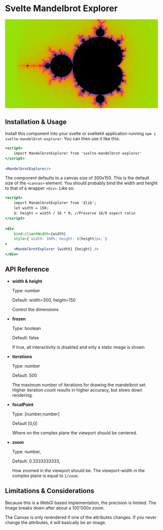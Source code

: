 # Svelte Mandelbrot Explorer

![Mandelbrot Explorer preview image](/preview-image.png)

## Installation & Usage

Install this component into your svelte or sveltekit application running `npm i svelte-mandelbrot-explorer`. You can then use it like this:

```jsx
<script>
    import MandelbrotExplorer from 'svelte-mandelbrot-explorer'
</script>

<MandelbrotExplorer/>
```

The component defaults to a canvas size of 300x150. This is the default size of the `<canvas>` element. You should probably bind the width and height to that of a wrapper `<div>`. Like so:

```jsx
<script>
	import MandelbrotExplorer from '$lib';
	let width = 150;
    $: height = width / 16 * 9; //Preserve 16/9 aspect ratio
</script>

<div
	bind:clientWidth={width}
	style={`width: 100%; height: ${height}px;`}
>
	<MandelbrotExplorer {width} {height} />
</div>
```

## API Reference

- **width & height**


    Type: number


    Default: width=300, height=150


    Control the dimensions

- **frozen**


    Type: boolean


    Default: false


    If true, all interactivity is disabled and only a static image is shown

- **iterations**


    Type: number


    Default: 500


    The maximum number of iterations for drawing the mandelbrot set. Higher iteration count results in higher accuracy, but slows down rendering.

- **focalPoint**


    Type: [number,number]


    Default [0,0]


    Where on the complex plane the viewport should be centered.

- **zoom**


    Type: number,


    Default: 0.3333333333,


    How zoomed in the viewport should be. The viewport-width in the complex plane is equal to `1/zoom`.

## Limitations & Considerations

Because this is a WebGl based implementation, the precision is limited. The Image breaks down after about a 100'000x zoom.

The Canvas is only rerendered if one of the attributes changes. If you never change the attributes, it will basically be an image.
